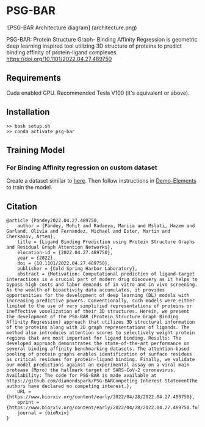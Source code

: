 # PSG-BAR

![PSG-BAR Architecture diagram] (architecture.png)

PSG-BAR: Protein Structure Graph- Binding Affinity Regression is geometric deep learning inspired tool utilizing 3D structure of proteins to predict binding affinity of protein-ligand complexes.
https://doi.org/10.1101/2022.04.27.489750
## Requirements
Cuda enabled GPU. Recommended Tesla V100 (it's equivalent or above).
## Installation 
```
>> bash setup.sh
>> conda activate psg-bar
```
## Training Model
### For Binding Affinity regression on custom dataset
Create a dataset similar to [here](/data/DPI/PDBBind_Sample/sample_pdbbind_dataset.csv). Then follow instructions in [Demo-Elements](Demo-Elements.ipynb) to train the model.

## Citation
```
@article {Pandey2022.04.27.489750,
	author = {Pandey, Mohit and Radaeva, Mariia and Mslati, Hazem and Garland, Olivia and Fernandez, Michael and Ester, Martin and Cherkasov, Artem},
	title = {Ligand Binding Prediction using Protein Structure Graphs and Residual Graph Attention Networks},
	elocation-id = {2022.04.27.489750},
	year = {2022},
	doi = {10.1101/2022.04.27.489750},
	publisher = {Cold Spring Harbor Laboratory},
	abstract = {Motivation: Computational prediction of ligand-target interactions is a crucial part of modern drug discovery as it helps to bypass high costs and labor demands of in vitro and in vivo screening. As the wealth of bioactivity data accumulates, it provides opportunities for the development of deep learning (DL) models with increasing predictive powers. Conventionally, such models were either limited to the use of very simplified representations of proteins or ineffective voxelization of their 3D structures. Herein, we present the development of the PSG-BAR (Protein Structure Graph Binding Affinity Regression) approach that utilizes 3D structural information of the proteins along with 2D graph representations of ligands. The method also introduces attention scores to selectively weight protein regions that are most important for ligand binding. Results: The developed approach demonstrates the state-of-the-art performance on several binding affinity benchmarking datasets. The attention-based pooling of protein graphs enables identification of surface residues as critical residues for protein-ligand binding. Finally, we validate our model predictions against an experimental assay on a viral main protease (Mpro) the hallmark target of SARS-CoV-2 coronavirus. Availability: The code for PSG-BAR is made available at https://github.com/diamondspark/PSG-BARCompeting Interest StatementThe authors have declared no competing interest.},
	URL = {https://www.biorxiv.org/content/early/2022/04/28/2022.04.27.489750},
	eprint = {https://www.biorxiv.org/content/early/2022/04/28/2022.04.27.489750.full.pdf},
	journal = {bioRxiv}
}
```
